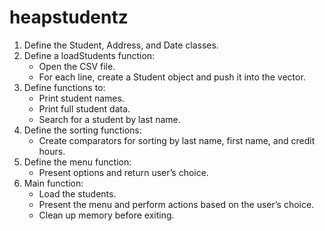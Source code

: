 # heapstudentz

1. Define the Student, Address, and Date classes.
2. Define a loadStudents function:
   - Open the CSV file.
   - For each line, create a Student object and push it into the vector.
3. Define functions to:
   - Print student names.
   - Print full student data.
   - Search for a student by last name.
4. Define the sorting functions:
   - Create comparators for sorting by last name, first name, and credit hours.
5. Define the menu function:
   - Present options and return user’s choice.
6. Main function:
   - Load the students.
   - Present the menu and perform actions based on the user’s choice.
   - Clean up memory before exiting.
